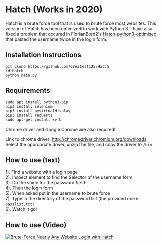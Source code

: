# Hatch (Works in 2020)
Hatch is a brute force tool that is used to brute force most websites. This version of Hatch has been optimized to work with Python 3. I have also fixed a problem that occured in FlorianBord2's <a href="https://github.com/FlorianBord2/Hatch-python3-optimised">Hatch-python3-optimised</a> that pasted the username twice in the login form.


## Installation Instructions
```
git clone https://github.com/Greatest125/Hatch
cd Hatch
python main.py
```

## Requirements
```
sudo apt install python3-pip
pip3 install selenium
pip3 install pyvirtualdisplay
pip3 install requests
sudo apt-get install xvfb
```
Chrome driver and Google Chrome are also required!

Link to chrome driver: http://chromedriver.chromium.org/downloads
<br>
Select the appropriate driver, unzip the file, and copy the driver to `/bin`
<br>
## How to use (text)
1). Find a website with a login page<br>
2). Inspect element to find the Selector of the username form<br>
3). Do the same for the password field<br>
4). Then the login form <br>
5). When asked put in the username to brute force<br>
7). Type in the directory of the password list (the provided one is `passlist.txt`)<br>
6). Watch it go!

## How to use (Video)
[![Brute-Force Nearly Any Website Login with Hatch](https://i.imgur.com/xdf5oRX.jpg)](https://vimeo.com/391670156 "Brute-Force Nearly Any Website Login with Hatch")
